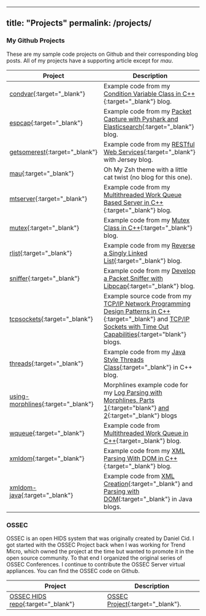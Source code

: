 
---
title: "Projects"
permalink: /projects/
---

### My Github Projects

These are my sample code projects on Github and their corresponding blog posts.  All of my projects have a supporting article except for *mau*.

| Project              | Description                 |
| -------------------- | --------------------------- |
| [condvar](https://github.com/vichargrave/condvar){:target="_blank"} | Example code from my [Condition Variable Class in C++](/programming/condition-variable-class-in-cpp/){:target="_blank"} blog.
| [espcap](https://github.com/vichargrave/espcap){:target="_blank"} | Example code from my [Packet Capture with Pyshark and Elasticsearch](/programming/packet-capture-with-pyshark-and-elasticsearch/){:target="_blank"} blog.
| [getsomerest](https://github.com/vichargrave/getsomerest){:target="_blank"} | Example code from my [RESTful Web Services](/tutorials/restful-webservices-with-jersey/){:target="_blank"} with Jersey blog.
| [mau](https://github.com/vichargrave/mau){:target="_blank"} | Oh My Zsh theme with a little cat twist (no blog for this one). 
| [mtserver](https://github.com/vichargrave/mtserver){:target="_blank"} | Example code from my [Multithreaded Work Queue Based Server in C++](/programming/multithreaded-work-queue-based-server-in-cpp){:target="_blank"} blog.
| [mutex](https://github.com/vichargrave/mutex){:target="_blank"} | Example code from my [Mutex Class in C++](/programming/mutex-class-in-cpp/){:target="_blank"} blog.
| [rlist](https://github.com/vichargrave/rlist){:target="_blank"} | Example code from my [Reverse a Singly Linked List](/programming/reversing-a-singly-linked-list/){:target="_blank"} blog.
| [sniffer](https://github.com/vichargrave/sniffer){:target="_blank"} |  Example code from my [Develop a Packet Sniffer with Libpcap](/programming/develop-a-packet-sniffer-with-libpcap/){:target="_blank"} blog.
| [tcpsockets](https://github.com/vichargrave/tcpsockets){:target="_blank"} | Example source code from my [TCP/IP Network Programming Design Patterns in C++](/programming/tcp-ip-network-programming-design-patterns-in-cpp/){:target="_blank"} and [TCP/IP Sockets with Time Out Capabilities](/programming/tcp-ip-sockets-with-time-out-capabilties/){:target="blank"} blogs.
| [threads](https://github.com/vichargrave/threads){:target="_blank"} | Example code from my [Java Style Threads Class](/programming/java-style-thread-class-in-cpp/){:target="_blank"} in C++ blog.
| [using-morphlines](https://github.com/vichargrave/using-morphlines){:target="_blank"} | Morphlines example code for my [Log Parsing with Morphlines, Parts 1](/programming/log-parsing-with-morphlines-1/){:target="blank"} [and 2](/programming/log-parsing-with-morphlines-2/){:target="_blank"} blogs 
| [wqueue](https://github.com/vichargrave/wqueue){:target="_blank"} | Example code from [Multithreaded Work Queue in C++](/programming/multithreaded-work-queue-in-cpp/){:target=_blank"} blog.
| [xmldom](https://github.com/vichargrave/xmldom){:target="_blank"} | Example code from my [XML Parsing With DOM in C++](/programming/xml-parsing-with-dom-in-cpp/){:target="_blank"} blog.
| [xmldom-java](https://github.com/vichargrave/xmldom-java){:target="_blank"}  | Example code from [XML Creation](/programming/xml-creation-with-dom-in-java/){:target="_blank"} and [Parsing with DOM](/programming/xml-parsing-with-dom-in-java/){:target="_blank"} in Java blogs. 

### OSSEC

OSSEC is an open HIDS system that was originally created by Daniel Cid. I got started with the OSSEC Project back when I was working for Trend Micro, which owned the project at the time but wanted to promote it in the open source community. To that end I organized the original series of OSSEC Conferences.  I continue to contribute the OSSEC Server virtual appliances. You can find the OSSEC code on Github.

| Project              | Description                 |
| -------------------- | --------------------------- |
| [OSSEC HIDS repo](https://github.com/ossec/ossec-hids){:target="_blank"} | [OSSEC Project](https://www.ossec.net){:target="_blank"}.


